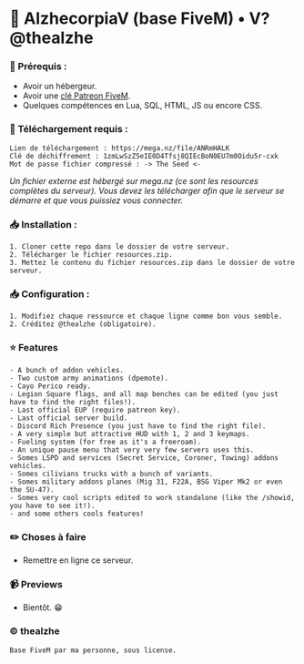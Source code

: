
# 📰 AlzhecorpiaV (base FiveM) • V? @thealzhe

### 📃 Prérequis :
- Avoir un hébergeur.
- Avoir une [clé Patreon FiveM](https://www.patreon.com/fivem).
- Quelques compétences en Lua, SQL, HTML, JS ou encore CSS.

### 📩 Téléchargement requis :
```
Lien de téléchargement : https://mega.nz/file/ANRmHALK
Clé de déchiffrement : 1zmLwSzZ5eIE0D4Tfsj8QIEcBoN0EU7m0Oidu5r-cxk
Mot de passe fichier compressé : -> The Seed <-
```
*Un fichier externe est hébergé sur mega.nz (ce sont les resources complètes du serveur). Vous devez les télécharger afin que le serveur se démarre et que vous puissiez vous connecter.*

### 📥 Installation :
```
1. Cloner cette repo dans le dossier de votre serveur.
2. Télécharger le fichier resources.zip.
3. Mettez le contenu du fichier resources.zip dans le dossier de votre serveur.
```

### 📥 Configuration :

```
1. Modifiez chaque ressource et chaque ligne comme bon vous semble.
2. Créditez @thealzhe (obligatoire).
```

### ⭐ Features
```
- A bunch of addon vehicles.
- Two custom army animations (dpemote).
- Cayo Perico ready.
- Legion Square flags, and all map benches can be edited (you just have to find the right files!).
- Last official EUP (require patreon key).
- Last official server build.
- Discord Rich Presence (you just have to find the right file).
- A very simple but attractive HUD with 1, 2 and 3 keymaps.
- Fueling system (for free as it's a freeroam).
- An unique pause menu that very very few servers uses this.
- Somes LSPD and services (Secret Service, Coroner, Towing) addons vehicles.
- Somes cilivians trucks with a bunch of variants.
- Somes military addons planes (Mig 31, F22A, BSG Viper Mk2 or even the SU-47).
- Somes very cool scripts edited to work standalone (like the /showid, you have to see it!).
- and some others cools features!
```

### ✏️ Choses à faire
- Remettre en ligne ce serveur.


### 📹 Previews
- Bientôt. 😁


### ©️ thealzhe
```
Base FiveM par ma personne, sous license.
```
